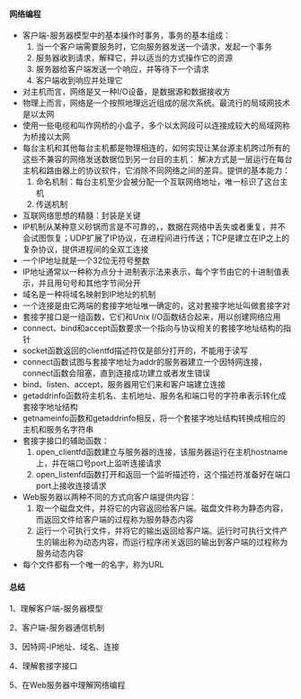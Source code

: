 #### 网络编程

- 客户端-服务器模型中的基本操作时事务，事务的基本组成：
  	1. 当一个客户端需要服务时，它向服务器发送一个请求，发起一个事务
   	2. 服务器收到请求，解释它，并以适当的方式操作它的资源
   	3. 服务器给客户端发送一个响应，并等待下一个请求
   	4. 客户端收到响应并处理它
- 对主机而言，网络是又一种I/O设备，是数据源和数据接收方
- 物理上而言，网络是一个按照地理远近组成的层次系统。最流行的局域网技术是以太网
- 使用一些电缆和叫作网桥的小盒子，多个以太网段可以连接成较大的局域网称为桥接以太网
- 每台主机和其他每台主机都是物理相连的，如何实现让某台源主机跨过所有的这些不兼容的网络发送数据位到另一台目的主机： 解决方式是一层运行在每台主机和路由器上的协议软件，它消除不同网络之间的差异。提供的基本能力：
  	1. 命名机制：每台主机至少会被分配一个互联网络地址，唯一标识了这台主机
   	2. 传送机制
- 互联网络思想的精髓：封装是关键
- IP机制从某种意义砂锅而言是不可靠的，，数据在网络中丢失或者重复，并不会试图恢复；UDP扩展了IP协议，在进程间进行传送；TCP是建立在IP之上的复杂协议，提供进程间的全双工连接
- 一个IP地址就是一个32位无符号整数
- IP地址通常以一种称为点分十进制表示法来表示，每个字节由它的十进制值表示，并且用句号和其他字节间分开
- 域名是一种将域名映射到IP地址的机制
- 一个连接是由它两端的套接字地址唯一确定的，这对套接字地址叫做套接字对
- 套接字接口是一组函数，它们和Unix I/O函数结合起来，用以创建网络应用
- connect、bind和accept函数要求一个指向与协议相关的套接字地址结构的指针
- socket函数返回的clientfd描述符仅是部分打开的，不能用于读写
- connect函数试图与套接字地址为addr的服务器建立一个因特网连接，connect函数会阻塞，直到连接成功建立或者发生错误
- bind、listen、accept，服务器用它们来和客户端建立连接
- getaddrinfo函数将主机名、主机地址、服务名和端口号的字符串表示转化成套接字地址结构
- getnameinfo函数和getaddrinfo相反，将一个套接字地址结构转换成相应的主机和服务名字符串
- 套接字接口的辅助函数：
  	1. open_clientfd函数建立与服务器的连接，该服务器运行在主机hostname上，并在端口号port上监听连接请求
   	2. open_listenfd函数打开和返回一个监听描述符，这个描述符准备好在端口port上接收连接请求
- Web服务器以两种不同的方式向客户端提供内容：
  	1. 取一个磁盘文件，并将它的内容返回给客户端。磁盘文件称为静态内容，而返回文件给客户端的过程称为服务静态内容
   	2. 运行一个可执行文件，并将它的输出返回给客户端。运行时可执行文件产生的输出称为动态内容，而运行程序闭关返回的输出到客户端的过程称为服务动态内容
- 每个文件都有一个唯一的名字，称为URL



#### 总结

1、理解客户端-服务器模型

2、客户端-服务器通信机制

3、因特网-IP地址、域名、连接

4、理解套接字接口

5、在Web服务器中理解网络编程





